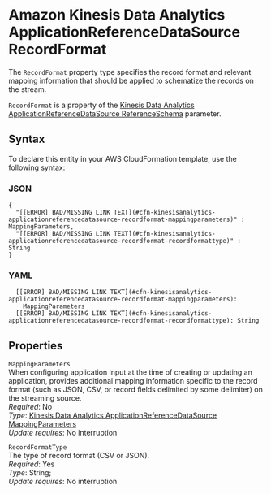 # Amazon Kinesis Data Analytics ApplicationReferenceDataSource RecordFormat<a name="aws-properties-kinesisanalytics-applicationreferencedatasource-recordformat"></a>

The `RecordFormat` property type specifies the record format and relevant mapping information that should be applied to schematize the records on the stream\. 

 `RecordFormat` is a property of the [Kinesis Data Analytics ApplicationReferenceDataSource ReferenceSchema](aws-properties-kinesisanalytics-applicationreferencedatasource-referenceschema.md) parameter\. 

## Syntax<a name="aws-properties-kinesisanalytics-applicationreferencedatasource-recordformat-syntax"></a>

To declare this entity in your AWS CloudFormation template, use the following syntax:

### JSON<a name="aws-properties-kinesisanalytics-applicationreferencedatasource-recordformat-syntax.json"></a>

```
{
  "[[ERROR] BAD/MISSING LINK TEXT](#cfn-kinesisanalytics-applicationreferencedatasource-recordformat-mappingparameters)" : MappingParameters,
  "[[ERROR] BAD/MISSING LINK TEXT](#cfn-kinesisanalytics-applicationreferencedatasource-recordformat-recordformattype)" : String
}
```

### YAML<a name="aws-properties-kinesisanalytics-applicationreferencedatasource-recordformat-syntax.yaml"></a>

```
  [[ERROR] BAD/MISSING LINK TEXT](#cfn-kinesisanalytics-applicationreferencedatasource-recordformat-mappingparameters): 
    MappingParameters
  [[ERROR] BAD/MISSING LINK TEXT](#cfn-kinesisanalytics-applicationreferencedatasource-recordformat-recordformattype): String
```

## Properties<a name="aws-properties-kinesisanalytics-applicationreferencedatasource-recordformat-properties"></a>

`MappingParameters`  
When configuring application input at the time of creating or updating an application, provides additional mapping information specific to the record format \(such as JSON, CSV, or record fields delimited by some delimiter\) on the streaming source\.   
 *Required*: No  
 *Type*: [Kinesis Data Analytics ApplicationReferenceDataSource MappingParameters](aws-properties-kinesisanalytics-applicationreferencedatasource-mappingparameters.md)  
 *Update requires*: No interruption 

`RecordFormatType`  
The type of record format \(CSV or JSON\)\.  
 *Required*: Yes  
 *Type*: String;  
 *Update requires*: No interruption 